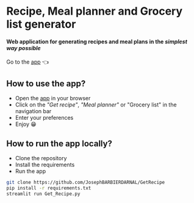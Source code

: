 # Recipe, Meal planner and Grocery list generator 

#### Web application for generating recipes and meal plans in the *simplest way possible*

Go to the [app](https://recipe-generator-josephbarbier.streamlit.app) :point_left:

## How to use the app?

- Open the [app](https://recipe-generator-josephbarbier.streamlit.app) in your browser
- Click on the *"Get recipe"*, *"Meal planner"* or "Grocery list" in the navigation bar
- Enter your preferences
- Enjoy :grin: 

## How to run the app locally?

- Clone the repository
- Install the requirements
- Run the app

```bash
git clone https://github.com/JosephBARBIERDARNAL/GetRecipe
pip install -r requirements.txt
streamlit run Get_Recipe.py
```
